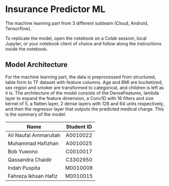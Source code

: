 # Insurance Predictor ML
The machine learning part from 3 different subteam (Cloud, Android, Tensorflow).

To replicate the model, open the notebook on a Colab session, local Jupyter, or your notebook client of choice and follow along the instructions inside the notebook.

## Model Architecture
For the machine learning part, the data is preprocessed from structured, table form to TF dataset with feature columns. Age and BMI are bucketized, sex region and smoker are transformed to categorical, and children is left as it is. The architecture of the model consists of the DenseFeatures, lambda layer to expand the feature dimension, a Conv1D with 16 filters and size kernel of 5, a flatten layer, 2 dense layers with 128 and 64 units respectively, and then the regressor layer that outputs the predicted medical charge. This is the summary of the model:


| Name   |      Student ID      |
|----------|:-------------:|
| Ali Naufal Ammarullah |  A0010022 |
| Muhammad Hafizhan |    A0010025   |
| Bob Yuwono | C0010017 |
| Qassandra Chaidir | C3302950 |
| Indah Puspita | M0010008 |
| Fahreza Ikhsan Hafiz | M0010015 |
